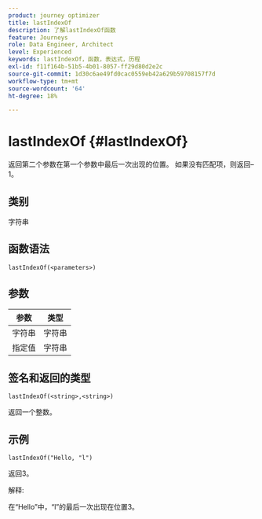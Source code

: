 ```yaml
---
product: journey optimizer
title: lastIndexOf
description: 了解lastIndexOf函数
feature: Journeys
role: Data Engineer, Architect
level: Experienced
keywords: lastIndexOf，函数，表达式，历程
exl-id: f11f164b-51b5-4b01-8057-ff29d80d2e2c
source-git-commit: 1d30c6ae49fd0cac0559eb42a629b59708157f7d
workflow-type: tm+mt
source-wordcount: '64'
ht-degree: 18%

---
```


# lastIndexOf {#lastIndexOf}

返回第二个参数在第一个参数中最后一次出现的位置。 如果没有匹配项，则返回–1。

## 类别

字符串

## 函数语法

`lastIndexOf(<parameters>)`

## 参数

| 参数 | 类型 |
|-----------|------------------|
| 字符串 | 字符串 |
| 指定值 | 字符串 |

## 签名和返回的类型

`lastIndexOf(<string>,<string>)`

返回一个整数。

## 示例

`lastIndexOf("Hello, "l")`

返回3。

解释:

在“Hello”中，“l”的最后一次出现在位置3。
